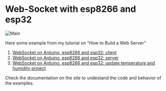 # Web-Socket with esp8266 and esp32

![Main](https://www.mischianti.org/wp-content/uploads/2020/05/WebSocket-Arduino-esp8266-esp32-server-1024x586.jpg)

Here some example from my tutorial on "How to Build a Web Server"
 1. [WebSocket on Arduino, esp8266 and esp32: client](https://www.mischianti.org/2020/12/07/websocket-on-arduino-esp8266-and-esp32-client-1/)
 2. [WebSocket on Arduino, esp8266 and esp32: server](https://www.mischianti.org/2020/12/15/websocket-on-arduino-esp8266-and-esp32-server-authentication-2/)
 3. [WebSocket on Arduino, esp8266 and esp32: update temperature and humidity project]()

Check the documentation on the site to undestand the code and behavior of the examples.
